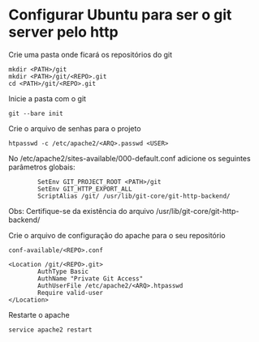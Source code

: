 
# Configurar Ubuntu para ser o git server pelo http

Crie uma pasta onde ficará os repositórios do git
```
mkdir <PATH>/git
mkdir <PATH>/git/<REPO>.git
cd <PATH>/git/<REPO>.git
```

Inicie a pasta com o git
```
git --bare init
```

Crie o arquivo de senhas para o projeto
```
htpasswd -c /etc/apache2/<ARQ>.passwd <USER>
```

No /etc/apache2/sites-available/000-default.conf adicione os seguintes parâmetros globais:

```
        SetEnv GIT_PROJECT_ROOT <PATH>/git
        SetEnv GIT_HTTP_EXPORT_ALL
        ScriptAlias /git/ /usr/lib/git-core/git-http-backend/
```

Obs: Certifique-se da existência do arquivo /usr/lib/git-core/git-http-backend/

Crie o arquivo de configuração do apache para o seu repositório

```
conf-available/<REPO>.conf
```

```
<Location /git/<REPO>.git>
        AuthType Basic
        AuthName "Private Git Access"
        AuthUserFile /etc/apache2/<ARQ>.htpasswd
        Require valid-user
</Location>
```

Restarte o apache

```
service apache2 restart
```
